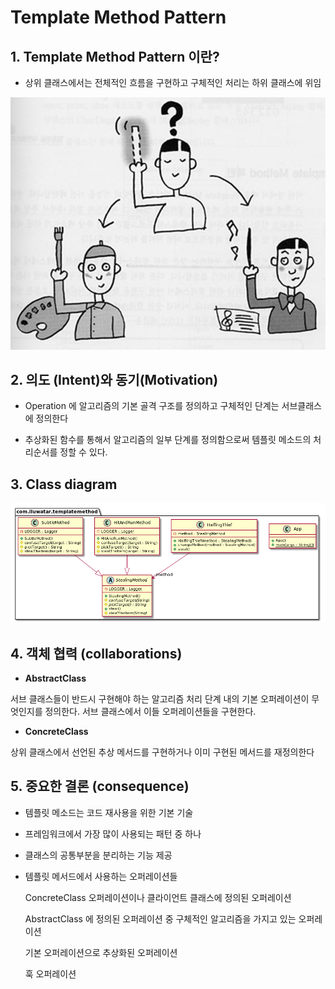 # Template Method Pattern

## 1. Template Method Pattern 이란?

- 상위 클래스에서는 전체적인 흐름을 구현하고 구체적인 처리는 하위 클래스에 위임

![templte_method](etc/templte_method.png)

## 2. 의도 (Intent)와 동기(Motivation)

- Operation 에  알고리즘의 기본 골격 구조를 정의하고 구체적인 단계는 서브클래스에 정의한다

- 추상화된 함수를 통해서 알고리즘의 일부 단계를 정의함으로써 템플릿 메소드의 처리순서를 정할 수 있다.

## 3. Class diagram

![template_method_urm](etc/template_method_urm.png)

## 4. 객체 협력 (collaborations)

- **AbstractClass**

서브 클래스들이 반드시 구현해야 하는 알고리즘 처리 단계 내의 기본 오퍼레이션이 무엇인지를 정의한다. 서브 클래스에서 이들 오퍼레이션들을 구현한다.

- **ConcreteClass**

상위 클래스에서 선언된 추상 메서드를 구현하거나 이미 구현된 메서드를 재정의한다

## 5. 중요한 결론 (consequence)

- 템플릿 메소드는 코드 재사용을 위한 기본 기술

- 프레임워크에서 가장 많이 사용되는 패턴 중 하나

- 클래스의 공통부분을 분리하는 기능 제공

- 템플릿 메서드에서 사용하는 오퍼레이션들

  ConcreteClass  오퍼레이션이나 클라이언트 클래스에 정의된 오퍼레이션

  AbstractClass 에 정의된 오퍼레이션 중 구체적인 알고리즘을 가지고 있는 오퍼레이션

  기본 오퍼레이션으로 추상화된 오퍼레이션

  훅 오퍼레이션


